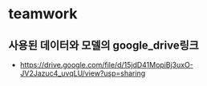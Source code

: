 # teamwork

## 사용된 데이터와 모델의 google_drive링크
- https://drive.google.com/file/d/15jdD41MopiBj3uxO-JV2Jazuc4_uvqLU/view?usp=sharing
